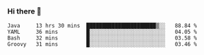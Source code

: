 ### Hi there 👋

<!--
**urzz/urzz** is a ✨ _special_ ✨ repository because its `README.md` (this file) appears on your GitHub profile.

Here are some ideas to get you started:

- 🔭 I’m currently working on ...
- 🌱 I’m currently learning ...
- 👯 I’m looking to collaborate on ...
- 🤔 I’m looking for help with ...
- 💬 Ask me about ...
- 📫 How to reach me: ...
- 😄 Pronouns: ...
- ⚡ Fun fact: ...
-->

<!--START_SECTION:waka-->
```text
Java     13 hrs 30 mins  ██████████████████████▒░░   88.84 % 
YAML     36 mins         █░░░░░░░░░░░░░░░░░░░░░░░░   04.05 % 
Bash     32 mins         █░░░░░░░░░░░░░░░░░░░░░░░░   03.58 % 
Groovy   31 mins         █░░░░░░░░░░░░░░░░░░░░░░░░   03.46 % 
```
<!--END_SECTION:waka-->
